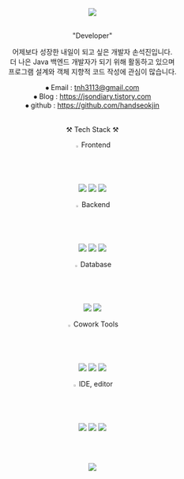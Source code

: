 <div align="center">
  <img src="https://capsule-render.vercel.app/api?type=waving&color=auto&height=150&section=header&text=HI,%20I'm%20Seokjin&fontSize=50" /><br/><br/>
  
  "Developer"
  
  어제보다 성장한 내일이 되고 싶은 개발자 손석진입니다. <br/>
  더 나은 Java 백엔드 개발자가 되기 위해 활동하고 있으며 <br/>
  프로그램 설계와 객체 지향적 코드 작성에 관심이 많습니다.

  ⦁ Email : tnh3113@gmail.com <br/>
  ⦁ Blog : https://jsondiary.tistory.com <br/>
  ⦁ github : https://github.com/handseokjin <br/>
  <br/>

    
  ⚒️ Tech Stack ⚒️
  
  <img src="https://raw.githubusercontent.com/Tarikul-Islam-Anik/Animated-Fluent-Emojis/master/Emojis/Travel%20and%20places/Fire.png" alt="Fire" width="2%" style="max-width: 100%;"> Frontend <br/>
  <img src="https://img.shields.io/badge/HTML5-E34F26?style=flat&logo=HTML5&logoColor=white" />
  <img src="https://img.shields.io/badge/CSS3-1572B6?style=flat&logo=CSS3&logoColor=white" />
  <img src="https://img.shields.io/badge/JavaScript-F7DF1E?style=flat&logo=JavaScript&logoColor=white" /> 
  <br/>

  <img src="https://raw.githubusercontent.com/Tarikul-Islam-Anik/Animated-Fluent-Emojis/master/Emojis/Travel%20and%20places/Fire.png" alt="Fire" width="2%" style="max-width: 100%;"> Backend <br/>
  <img src="https://camo.githubusercontent.com/a0f9c9f1295e65f8c081e5e6073840e309726163c310542f8c0acb5aa60ba5ad/68747470733a2f2f696d672e736869656c64732e696f2f62616467652f4a4156412d3030373339363f7374796c653d666f722d7468652d6261646765266c6f676f3d6a617661266c6f676f436f6c6f723d7768697465" data-canonical-src="https://img.shields.io/badge/JAVA-007396?style=for-the-badge&amp;logo=java&amp;logoColor=white" style="max-width: 100%;">
  <img src="https://img.shields.io/badge/Spring-6DB33F?style=flat&logo=Spring&logoColor=white" />
  <img src="https://img.shields.io/badge/Spring Boot-6DB33F?style=flat&logo=Spring Boot&logoColor=white" />
  <br/>

  <img src="https://raw.githubusercontent.com/Tarikul-Islam-Anik/Animated-Fluent-Emojis/master/Emojis/Travel%20and%20places/Fire.png" alt="Fire" width="2%" style="max-width: 100%;"> Database <br/>
  <img src="https://img.shields.io/badge/MySQL-4479A1?style=flat&logo=MySQL&logoColor=white" />
  <img src="https://img.shields.io/badge/Oracle-F80000?style=flat&logo=Oracle&logoColor=white" />
  <br/>
  
  <img src="https://raw.githubusercontent.com/Tarikul-Islam-Anik/Animated-Fluent-Emojis/master/Emojis/Travel%20and%20places/Fire.png" alt="Fire" width="2%" style="max-width: 100%;"> Cowork Tools <br/>
  <img src="https://img.shields.io/badge/Github-181717?style=flat&logo=Github&logoColor=white" />
  <img src="https://img.shields.io/badge/Slack-4A154B?style=flat&logo=Slack&logoColor=white" />
  <img src="https://img.shields.io/badge/Notion-000000?style=flat&logo=Notion&logoColor=white" />
  <br/>
  
  <img src="https://raw.githubusercontent.com/Tarikul-Islam-Anik/Animated-Fluent-Emojis/master/Emojis/Travel%20and%20places/Fire.png" alt="Fire" width="2%" style="max-width: 100%;"> IDE, editor <br/>
  <img src="https://img.shields.io/badge/IntelliJ-000000?style=flat&logo=intellijidea&logoColor=white" />
  <img src="https://img.shields.io/badge/Android Studio-3DDC84?style=flat&logo=android&logoColor=white" />
  <img src="https://img.shields.io/badge/VS Code-007ACC?style=flat&logo=visualstudiocode&logoColor=white" />
  
  <br/><br/>
  
  <img src="https://capsule-render.vercel.app/api?type=waving&color=auto&height=150&section=footer" />
</div>
<!-- 
<img src="https://github-readme-stats.vercel.app/api/top-langs/?username=handseokjin&layout=compact"><br><br>
-->

<!-- 
**SeokjinSon/SeokjinSon** is a ✨ _special_ ✨ repository because its `README.md` (this file) appears on your GitHub profile.
[![Jasper's GitHub stats](https://github-readme-stats.vercel.app/api?username=SeokjinSon&show_icons=true&theme=dracula )](https://github.com/anuraghazra/github-readme-stats)

Here are some ideas to get you started:
f
- 🔭 I’m currently working on ...
- 🌱 I’m currently learning ...
- 👯 I’m looking to collaborate on ...
- 🤔 I’m looking for help with ...
- 💬 Ask me about ...
- 📫 How to reach me: ...
- 😄 Pronouns: ...
- ⚡ Fun fact: ...
-->


